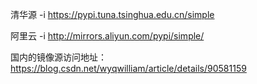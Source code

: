 清华源
-i https://pypi.tuna.tsinghua.edu.cn/simple

阿里云
-i http://mirrors.aliyun.com/pypi/simple/ 


国内的镜像源访问地址：
https://blog.csdn.net/wyqwilliam/article/details/90581159

